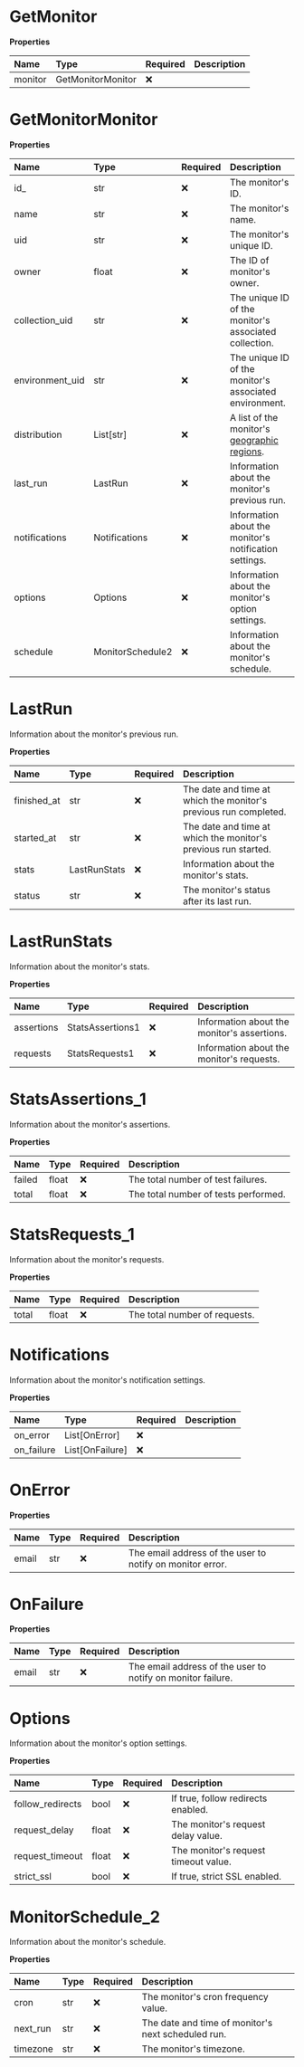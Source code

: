 # GetMonitor

**Properties**

| Name    | Type              | Required | Description |
| :------ | :---------------- | :------- | :---------- |
| monitor | GetMonitorMonitor | ❌       |             |

# GetMonitorMonitor

**Properties**

| Name            | Type             | Required | Description                                                                                                                             |
| :-------------- | :--------------- | :------- | :-------------------------------------------------------------------------------------------------------------------------------------- |
| id\_            | str              | ❌       | The monitor's ID.                                                                                                                       |
| name            | str              | ❌       | The monitor's name.                                                                                                                     |
| uid             | str              | ❌       | The monitor's unique ID.                                                                                                                |
| owner           | float            | ❌       | The ID of monitor's owner.                                                                                                              |
| collection_uid  | str              | ❌       | The unique ID of the monitor's associated collection.                                                                                   |
| environment_uid | str              | ❌       | The unique ID of the monitor's associated environment.                                                                                  |
| distribution    | List[str]        | ❌       | A list of the monitor's [geographic regions](https://learning.postman.com/docs/monitoring-your-api/setting-up-monitor/#adding-regions). |
| last_run        | LastRun          | ❌       | Information about the monitor's previous run.                                                                                           |
| notifications   | Notifications    | ❌       | Information about the monitor's notification settings.                                                                                  |
| options         | Options          | ❌       | Information about the monitor's option settings.                                                                                        |
| schedule        | MonitorSchedule2 | ❌       | Information about the monitor's schedule.                                                                                               |

# LastRun

Information about the monitor's previous run.

**Properties**

| Name        | Type         | Required | Description                                                      |
| :---------- | :----------- | :------- | :--------------------------------------------------------------- |
| finished_at | str          | ❌       | The date and time at which the monitor's previous run completed. |
| started_at  | str          | ❌       | The date and time at which the monitor's previous run started.   |
| stats       | LastRunStats | ❌       | Information about the monitor's stats.                           |
| status      | str          | ❌       | The monitor's status after its last run.                         |

# LastRunStats

Information about the monitor's stats.

**Properties**

| Name       | Type             | Required | Description                                 |
| :--------- | :--------------- | :------- | :------------------------------------------ |
| assertions | StatsAssertions1 | ❌       | Information about the monitor's assertions. |
| requests   | StatsRequests1   | ❌       | Information about the monitor's requests.   |

# StatsAssertions_1

Information about the monitor's assertions.

**Properties**

| Name   | Type  | Required | Description                          |
| :----- | :---- | :------- | :----------------------------------- |
| failed | float | ❌       | The total number of test failures.   |
| total  | float | ❌       | The total number of tests performed. |

# StatsRequests_1

Information about the monitor's requests.

**Properties**

| Name  | Type  | Required | Description                   |
| :---- | :---- | :------- | :---------------------------- |
| total | float | ❌       | The total number of requests. |

# Notifications

Information about the monitor's notification settings.

**Properties**

| Name       | Type            | Required | Description |
| :--------- | :-------------- | :------- | :---------- |
| on_error   | List[OnError]   | ❌       |             |
| on_failure | List[OnFailure] | ❌       |             |

# OnError

**Properties**

| Name  | Type | Required | Description                                               |
| :---- | :--- | :------- | :-------------------------------------------------------- |
| email | str  | ❌       | The email address of the user to notify on monitor error. |

# OnFailure

**Properties**

| Name  | Type | Required | Description                                                 |
| :---- | :--- | :------- | :---------------------------------------------------------- |
| email | str  | ❌       | The email address of the user to notify on monitor failure. |

# Options

Information about the monitor's option settings.

**Properties**

| Name             | Type  | Required | Description                          |
| :--------------- | :---- | :------- | :----------------------------------- |
| follow_redirects | bool  | ❌       | If true, follow redirects enabled.   |
| request_delay    | float | ❌       | The monitor's request delay value.   |
| request_timeout  | float | ❌       | The monitor's request timeout value. |
| strict_ssl       | bool  | ❌       | If true, strict SSL enabled.         |

# MonitorSchedule_2

Information about the monitor's schedule.

**Properties**

| Name     | Type | Required | Description                                        |
| :------- | :--- | :------- | :------------------------------------------------- |
| cron     | str  | ❌       | The monitor's cron frequency value.                |
| next_run | str  | ❌       | The date and time of monitor's next scheduled run. |
| timezone | str  | ❌       | The monitor's timezone.                            |

<!-- This file was generated by liblab | https://liblab.com/ -->
